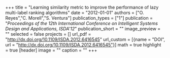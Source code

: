 +++
title = "Learning similarity metric to improve the performance of lazy multi-label ranking algorithms"
date = "2012-01-01"
authors = ["O. Reyes","C. Morell","S. Ventura"]
publication_types = ["1"]
publication = "_Proceedings of the 12th International Conference on Intelligent Systems Design and Applications, ISDA'12_"
publication_short = ""
image_preview = ""
selected = false
projects = []
url_pdf = "http://dx.doi.org/10.1109/ISDA.2012.6416545"
url_custom = [{name = "DOI", url = "http://dx.doi.org/10.1109/ISDA.2012.6416545"}]
math = true
highlight = true
[header]
image = ""
caption = ""
+++

